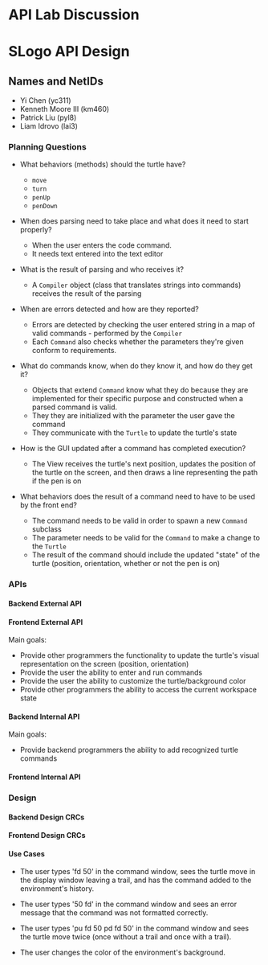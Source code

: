# API Lab Discussion
# SLogo API Design

## Names and NetIDs

* Yi Chen (yc311)
* Kenneth Moore III (km460)
* Patrick Liu (pyl8)
* Liam Idrovo (lai3)


### Planning Questions

* What behaviors (methods) should the turtle have?
    * `move`
    * `turn`
    * `penUp`
    * `penDown`

* When does parsing need to take place and what does it need to start properly?
    * When the user enters the code command.
    * It needs text entered into the text editor

* What is the result of parsing and who receives it?
    * A `Compiler` object (class that translates strings into commands) receives the result of the parsing

* When are errors detected and how are they reported?
    * Errors are detected by checking the user entered string in a map of valid commands - performed by the `Compiler`
    * Each `Command` also checks whether the parameters they're given conform to requirements.

* What do commands know, when do they know it, and how do they get it?
    * Objects that extend `Command` know what they do because they are implemented for their specific purpose and constructed when a parsed command is valid.
    * They they are initialized with the parameter the user gave the command
    * They communicate with the `Turtle` to update the turtle's state

* How is the GUI updated after a command has completed execution?
    * The View receives the turtle's next position, updates the position of the turtle on the screen, and then draws a line representing the path if the pen is on

* What behaviors does the result of a command need to have to be used by the front end?
    * The command needs to be valid in order to spawn a new `Command` subclass
    * The parameter needs to be valid for the `Command` to make a change to the `Turtle`
    * The result of the command should include the updated "state" of the turtle (position, orientation, whether or not the pen is on)

### APIs

#### Backend External API


#### Frontend External API
Main goals:
* Provide other programmers the functionality to update the turtle's visual representation on the screen (position, orientation)
* Provide the user the ability to enter and run commands
* Provide the user the ability to customize the turtle/background color
* Provide other programmers the ability to access the current workspace state

#### Backend Internal API
Main goals:
* Provide backend programmers the ability to add recognized turtle commands

#### Frontend Internal API



### Design

#### Backend Design CRCs


#### Frontend Design CRCs



#### Use Cases

* The user types 'fd 50' in the command window, sees the turtle move in the display window leaving a trail, and has the command added to the environment's history.

* The user types '50 fd' in the command window and sees an error message that the command was not formatted correctly.

* The user types 'pu fd 50 pd fd 50' in the command window and sees the turtle move twice (once without a trail and once with a trail).

* The user changes the color of the environment's background.
